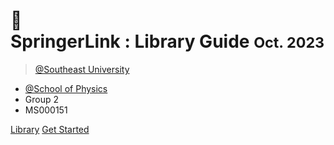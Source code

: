 <!-- _coverpage.md -->


# :open_book: <br> SpringerLink : Library Guide <small>Oct. 2023</small>

> [@Southeast University](https://www.seu.edu.cn/english/)

- [@School of Physics](https://physics.seu.edu.cn/23149/list.htm)
- Group 2
- MS000151

[Library](http://www.lib.seu.edu.cn/)
[Get Started](README.md)